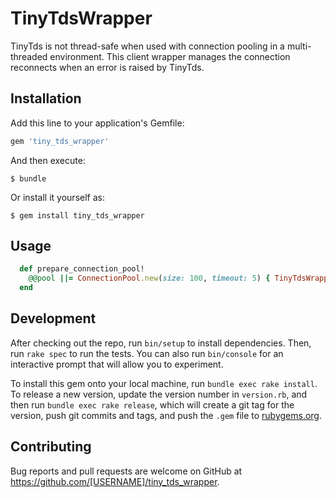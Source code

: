 # TinyTdsWrapper

TinyTds is not thread-safe when used with connection pooling in a multi-threaded environment. This client wrapper manages the connection reconnects when an error is raised by TinyTds.

## Installation

Add this line to your application's Gemfile:

```ruby
gem 'tiny_tds_wrapper'
```

And then execute:

    $ bundle

Or install it yourself as:

    $ gem install tiny_tds_wrapper

## Usage

```ruby
  def prepare_connection_pool!
    @@pool ||= ConnectionPool.new(size: 100, timeout: 5) { TinyTdsWrapper::Client.new(config) }
  end
```
## Development

After checking out the repo, run `bin/setup` to install dependencies. Then, run `rake spec` to run the tests. You can also run `bin/console` for an interactive prompt that will allow you to experiment.

To install this gem onto your local machine, run `bundle exec rake install`. To release a new version, update the version number in `version.rb`, and then run `bundle exec rake release`, which will create a git tag for the version, push git commits and tags, and push the `.gem` file to [rubygems.org](https://rubygems.org).

## Contributing

Bug reports and pull requests are welcome on GitHub at https://github.com/[USERNAME]/tiny_tds_wrapper.
